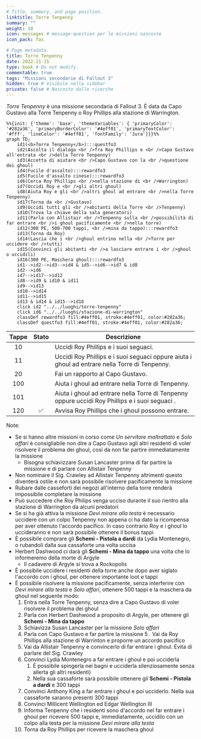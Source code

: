 ```yaml
---
# Title, summary, and page position.
linktitle: Torre Tenpenny
summary: ""
weight: 10
icon: messages # message-question per le missioni nascoste
icon_pack: fas

# Page metadata.
title: Torre Tenpenny
date: 2022-11-15
type: book # Do not modify.
commentable: true
tags: "Missioni secondarie di Fallout 3"
hidden: true # Visibile nella sidebar
private: false # Nascosto dalle ricerche
---
```


*Torre Tenpenny* è una missione secondaria di Fallout 3. È data da Capo Gustavo alla Torre Tenpenny o Roy Phillips alla stazione di Warrington.



```mermaid
%%{init: {'theme': 'base', 'themeVariables': { 'primaryColor': '#282a36', 'primaryBorderColor': '#4eff01', 'primaryTextColor': '#fff', 'lineColor': '#4eff01', 'fontFamily': 'Jura'}}}%%
graph TD;
    id1(<b>Torre Tenpenny</b>):::questfo3
    id2(Ascolta il dialogo <br />fra Roy Phillips e <br />Capo Gustavo all'entrata <br />della Torre Tenpenny)
    id3(Accetta di aiutare <br />Capo Gustavo con la <br />questione dei ghoul)
    id4(Fucile d'assalto):::rewardfo3
    id5(Fucile d'assalto cinese):::rewardfo3
    id6(Cerca Roy Phillips <br />nella stazione di <br />Warrington)
    id7(Uccidi Roy e <br />gli altri ghoul) 
    id8(Aiuta Roy e gli <br />altri ghoul ad entrare <br />nella Torre Tenpenny)
    id17(Torna da <br />Gustavo)
    id9(Uccidi tutti gli <br />abitanti della Torre <br />Tenpenny)
    id10(Trova la chiave della sala generatori)
    id11(Parla con Allistair <br />Tenpenny sulla <br />possibilità di far entrare <br />i ghoul pacificamente <br />nella torre)
    id12(300 PE, 500-700 tappi, <br />mina da tappo):::rewardfo3
    id13(Torna da Roy) 
    id14(Lascia che i <br />ghoul entrino nella <br />Torre per uccidere <br />tutti)
    id15(Convinci gli abitanti <br />a lasciare entrare i <br />ghoul o uccidili)
    id16(300 PE, Maschera ghoul):::rewardfo3
    id1-->id2-->id3-->id4 & id5-->id6-->id7 & id8
    id2-->id6
    id7-->id17-->id12
    id8-->id9 & id10 & id11
    id9-->id13
    id10-->id14
    id11-->id15
    id13 & id14 & id15-->id16
    click id2 "../../luoghi/torre-tenpenny"
    click id6 "../../luoghi/stazione-di-warrington"
    classDef rewardfo3 fill:#4eff01, stroke:#4eff01, color:#282a36;
    classDef questfo3 fill:#4eff01, stroke:#4eff01, color:#282a36;
```

| Tappe |       Stato        | Descrizione                                                                                    |
| :---: | :----------------: | ---------------------------------------------------------------------------------------------- |
|  10   |                    | Uccidi Roy Phillips e i suoi seguaci.                                                          |
|  11   |                    | Uccidi Roy Phillips e i suoi seguaci oppure aiuta i ghoul ad entrare nella Torre di Tenpenny.  |
|  20   |                    | Fai un rapporto al Capo Gustavo.                                                               |
|  100  |                    | Aiuta i ghoul ad entrare nella Torre di Tenpenny.                                              |
|  101  |                    | Aiuta i ghoul ad entrare nella Torre di Tenpenny oppure uccidi Roy Phillips e i suoi seguaci . |
|  120  | :white_check_mark: | Avvisa Roy Phillips che i ghoul possono entrare.                                               |


Note:
- Se si hanno altre missioni in corso come *Un servitore maltrattato* e *Solo affari* è consigliabile non dire a Capo Gustavo agli altri residenti di voler risolvere il problema dei ghoul, così da non far partire immediatamente la missione
  - Bisogna schiavizzare Susan Lancaster prima di far partire la missione e di parlare con Allistair Tenpenny
- Non nominare il Sig. Crawley ad Allistair Tenpenny altrimenti questo diventerà ostile e non sarà possibile risolvere pacificamente la missione
- Rubare dalle casseforti dei negozi all'interno della torre renderà impossibile completare la missione
- Può succedere che Roy Philips venga ucciso  durante il suo rientro alla stazione di Warrington da alcuni predatori
- Se si ha già attiva la missione *Devi mirare alla testa* è necessario uccidere con un colpo Tenpenny non appena ci ha dato la ricompensa per aver ottenuto l'accordo pacifico. In caso contrario Roy e i ghoul lo uccideranno e non sarà possibile ottenere il bonus tappi
- È possibile comprare gli **Schemi - Pistola a dardi** da Lydia Montenegro, o rubandoli dalla sua cassaforte una volta uccisa
- Herbert Dashwood ci darà gli **Schemi - Mina da tappo** una volta che lo informeremo della morte di Argyle
  - Il cadavere di Argyle si trova a Rockopolis
- È possibile uccidere i residenti della torre anche dopo aver siglato l'accordo con i ghoul, per ottenere importante loot e tappi
- È possibile risolvere la missione pacificamente, senza interferire con *Devi mirare alla testa* e *Solo affari*, ottenere 500 tappi e la maschera da ghoul nel seguente modo: 
    1. Entra nella Torre Tenpenny, senza dire a Capo Gustavo di voler risolvere il problema dei ghoul
    2. Parla con Herbert Dashwood a proposito di Argyle, per ottenere gli **Schemi - Mina da tappo**
    3. Schiavizza Susan Lancaster per la missione *Solo affari*
    4. Parla con Capo Gustavo e far partire la missione
    5 . Vai da Roy Phillips alla stazione di Warrinton e proporre un accordo paicifico
    5. Vai da Allistair Tenpenny e convincerlo di far entrare i ghoul. Evita di parlare del Sig. Crawley
    6. Convinci Lydia Montenegro a far entrare i ghoul e poi ucciderla
       1. È possibile spingerla nei bagni e ucciderla silenziosamente senza allerta gli altri residenti)
       2. Nella sua cassaforte sarà possibile ottenere gli **Schemi - Pistola a dardi** e 300 tappi
    7. Convinci Anthony King a far entrare i ghoul e poi ucciderlo. Nella sua cassaforte saranno presenti 300 tappi
    8. Convinci Millicent Wellington ed Edgar Wellington III
    9.  Informa Tenpenny che i residenti sono d'accordo nel far entrare i ghoul per ricevere 500 tappi e, immediatamente, uccidilo con un colpo alla testa per la missione *Devi mirare alla testa*
    10. Torna da Roy Phillips per ricevere la maschera ghoul